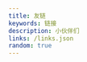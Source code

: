 ```yaml
---
title: 友链
keywords: 链接
description: 小伙伴们
links: /links.json
random: true
---
```


<YunLinks :links="frontmatter.links" :random="frontmatter.random" />
